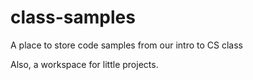 # class-samples
A place to store code samples from our intro to CS class

Also, a workspace for little projects.

